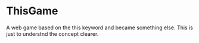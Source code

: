# ThisGame

A web game based on the this keyword and became something else. This is just to understnd the concept clearer.
